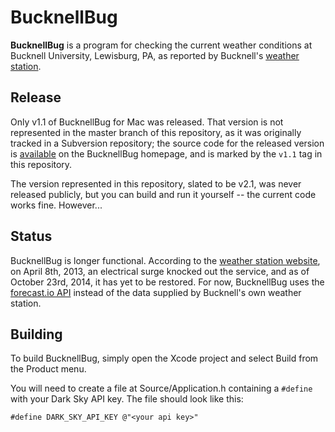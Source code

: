 # BucknellBug

**BucknellBug** is a program for checking the current weather conditions at
Bucknell University, Lewisburg, PA, as reported by Bucknell's
[weather station][station].

## Release

Only v1.1 of BucknellBug for Mac was released. That version is not
represented in the master branch of this repository, as it was originally
tracked in a Subversion repository; the source code for the released version is
[available][source] on the BucknellBug homepage, and is marked by the `v1.1`
tag in this repository.

The version represented in this repository, slated to be v2.1, was never
released publicly, but you can build and run it yourself -- the current code
works fine. However...

## Status

BucknellBug is longer functional. According to the [weather station
website][weather], on April 8th, 2013, an electrical surge knocked out the
service, and as of October 23rd, 2014, it has yet to be restored. For now,
BucknellBug uses the [forecast.io API][sky] instead of the data supplied by
Bucknell's own weather station.

  [sky]:     https://developer.forecast.io
  [source]:  http://www.departments.bucknell.edu/geography/weather/BucknellBug-1.1.src.tgz
  [station]: http://www.departments.bucknell.edu/geography/weather/bug.html
  [weather]: http://www.departments.bucknell.edu/geography/weather/index.html

## Building

To build BucknellBug, simply open the Xcode project and select Build from the
Product menu.

You will need to create a file at Source/Application.h containing a `#define`
with your Dark Sky API key. The file should look like this:

    #define DARK_SKY_API_KEY @"<your api key>"
